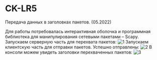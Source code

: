 # CK-LR5
Передача данных в заголовках пакетов. (05.2022)

Для работы потребовалась интерактивная оболочка и программная библиотека для манипулирования сетевыми пакетами – Scapy.
Запускаем серверную часть для перехвата пакетов:
![1](https://user-images.githubusercontent.com/51208839/198064265-96f18adb-eb70-4366-b537-342a9b296c14.png)
Запускаем клиентскую часть для отправки пакетов. Успешно отправлены:
![2](https://user-images.githubusercontent.com/51208839/198064380-313ea6ac-9ec4-4c12-90c1-11f573a7c88f.png)
В консоли можем увидеть заголовки перехваченных пакетов:
![3](https://user-images.githubusercontent.com/51208839/198064509-31f74569-f08e-471b-9d37-2a053fd0b60a.png)
